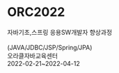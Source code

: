 # ORC2022
자바기초,스프링 응용SW개발자 향상과정<br><br>
(JAVA/JDBC/JSP/Spring/JPA)<br>
오라클자바교육센터<br>
2022-02-21~2022-04-12
